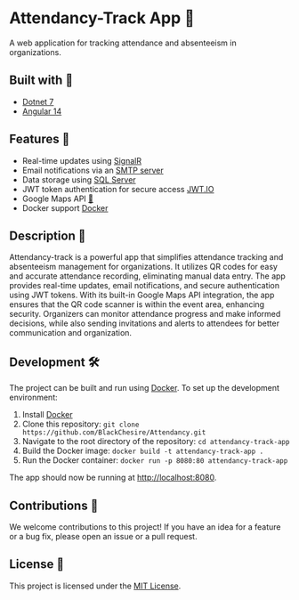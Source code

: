 # Attendancy-Track App 📅
A web application for tracking attendance and absenteeism in organizations.
## Built with 🔨
- [Dotnet 7](https://dotnet.microsoft.com/) 
- [Angular 14](https://angular.io/)

## Features 🎉

- Real-time updates using [SignalR](https://dotnet.microsoft.com/aspnet/signalr)
- Email notifications via an [SMTP server](https://en.wikipedia.org/wiki/Simple_Mail_Transfer_Protocol)
- Data storage using [SQL Server](https://www.microsoft.com/sql-server/)
- JWT token authentication for secure access [JWT.IO](https://jwt.io/)
- Google Maps API [📍](https://developers.google.com/maps)
- Docker support [Docker](https://www.docker.com/)

## Description 📝

Attendancy-track is a powerful app that simplifies attendance tracking and absenteeism management for organizations. It utilizes QR codes for easy and accurate attendance recording, eliminating manual data entry. The app provides real-time updates, email notifications, and secure authentication using JWT tokens. With its built-in Google Maps API integration, the app ensures that the QR code scanner is within the event area, enhancing security. Organizers can monitor attendance progress and make informed decisions, while also sending invitations and alerts to attendees for better communication and organization.

## Development 🛠

The project can be built and run using [Docker](https://www.docker.com/). To set up the development environment:

1. Install [Docker](https://www.docker.com/get-started)
2. Clone this repository: `git clone https://github.com/BlackChesire/Attendancy.git`
3. Navigate to the root directory of the repository: `cd attendancy-track-app`
4. Build the Docker image: `docker build -t attendancy-track-app .`
5. Run the Docker container: `docker run -p 8080:80 attendancy-track-app`

The app should now be running at [http://localhost:8080](http://localhost:8080).

## Contributions 🤝

We welcome contributions to this project! If you have an idea for a feature or a bug fix, please open an issue or a pull request.

## License 📄

This project is licensed under the [MIT License](LICENSE).
